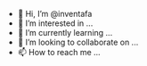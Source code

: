 - 👋 Hi, I’m @inventafa
- 👀 I’m interested in ...
- 🌱 I’m currently learning ...
- 💞️ I’m looking to collaborate on ...
- 📫 How to reach me ...

<!---
inventafa/inventafa is a ✨ special ✨ repository because its `README.md` (this file) appears on your GitHub profile.
You can click the Preview link to take a look at your changes.
--->
